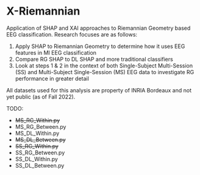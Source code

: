 # X-Riemannian
Application of SHAP and XAI approaches to Riemannian Geometry based EEG classification. Research focuses are as follows:

1. Apply SHAP to Riemannian Geometry to determine how it uses EEG features in MI EEG classification
2. Compare RG SHAP to DL SHAP and more traditional classifiers
3. Look at steps 1 & 2 in the context of both Single-Subject Multi-Session (SS) and Multi-Subject Single-Session (MS) 
EEG data to investigate RG performance in greater detail

All datasets used for this analysis are property of INRIA Bordeaux and not yet public (as of Fall 2022).

TODO:

* ~~MS_RG_Within.py~~
* MS_RG_Between.py
* MS_DL_Within.py
* ~~MS_DL_Between.py~~
* ~~SS_RG_Within.py~~
* SS_RG_Between.py
* SS_DL_Within.py
* SS_DL_Between.py
